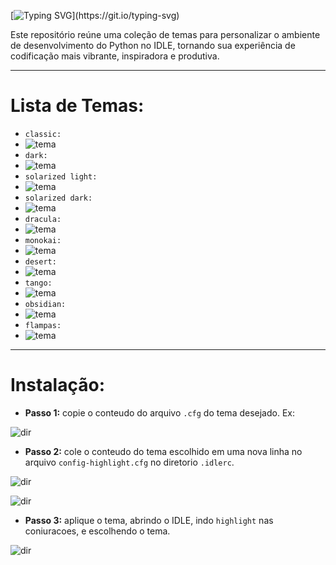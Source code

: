 [![Typing SVG](https://readme-typing-svg.demolab.com?font=Jersey+15&size=35&pause=1000&color=2CC200&random=false&width=435&lines=>>>+IDLE_THEMES_)](https://git.io/typing-svg)

Este repositório reúne uma coleção de temas para personalizar o ambiente de desenvolvimento do Python no IDLE, tornando sua experiência de codificação mais vibrante, inspiradora e produtiva. 

---

# **Lista de Temas:**

* `classic:`
* ![tema](classic.png)
* `dark:`
* ![tema](dark.png)
* `solarized light:`
* ![tema](solarizedL.png)
* `solarized dark:`
* ![tema](solarizedD.png)
* `dracula:`
* ![tema](dracula.png)
* `monokai:`
* ![tema](monokai.png)
* `desert:`
* ![tema](desert.png)
* `tango:`
* ![tema](tango.png)
* `obsidian:`
* ![tema](obsidian.png)
* `flampas:`
* ![tema](flampas.png)
---

# **Instalação:**

* **Passo 1:** copie o conteudo do arquivo `.cfg` do tema desejado. Ex:

![dir](cfgF.png)

* **Passo 2:** cole o conteudo do tema escolhido em uma nova linha no arquivo `config-highlight.cfg` no diretorio `.idlerc`.

![dir](dir.png)

![dir](theme.png)

* **Passo 3:** aplique o tema, abrindo o IDLE, indo `highlight` nas coniuracoes, e escolhendo o tema.

![dir](apply.png)
